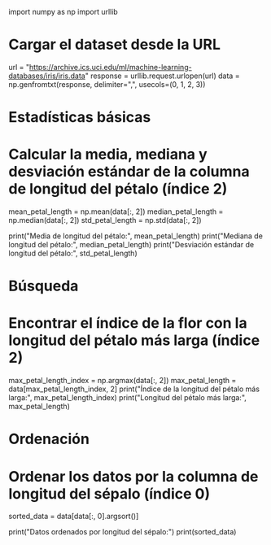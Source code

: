 import numpy as np
import urllib

# Cargar el dataset desde la URL
url = "https://archive.ics.uci.edu/ml/machine-learning-databases/iris/iris.data"
response = urllib.request.urlopen(url)
data = np.genfromtxt(response, delimiter=",", usecols=(0, 1, 2, 3))

# Estadísticas básicas
# Calcular la media, mediana y desviación estándar de la columna de longitud del pétalo (índice 2)
mean_petal_length = np.mean(data[:, 2])
median_petal_length = np.median(data[:, 2])
std_petal_length = np.std(data[:, 2])

print("Media de longitud del pétalo:", mean_petal_length)
print("Mediana de longitud del pétalo:", median_petal_length)
print("Desviación estándar de longitud del pétalo:", std_petal_length)

# Búsqueda
# Encontrar el índice de la flor con la longitud del pétalo más larga (índice 2)
max_petal_length_index = np.argmax(data[:, 2])
max_petal_length = data[max_petal_length_index, 2]
print("Índice de la longitud del pétalo más larga:", max_petal_length_index)
print("Longitud del pétalo más larga:", max_petal_length)

# Ordenación
# Ordenar los datos por la columna de longitud del sépalo (índice 0)
sorted_data = data[data[:, 0].argsort()]

print("Datos ordenados por longitud del sépalo:")
print(sorted_data)